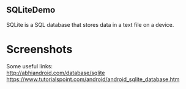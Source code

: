## SQLiteDemo
SQLite is a SQL database that stores data in a text file on a device. 

# Screenshots  
  
Some useful links:  
http://abhiandroid.com/database/sqlite  
https://www.tutorialspoint.com/android/android_sqlite_database.htm

